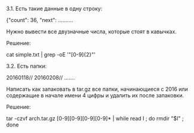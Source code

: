 
3.1. Есть такие данные в одну строку:

{"count": 36, "next": ..........

Нужно вывести все двузначные числа, которые стоят в кавычках.

Решение:

cat simple.txt | grep -oE '"[0-9]{2}"'


3.2. Есть папки:

20160118//  20160208// .......

Написать как запаковать в tar.gz все папки, начинающиеся с 2016 или содержащие в начале имени 4 цифры и удалить их после запаковки.

Решение:

tar -czvf arch.tar.gz [0-9][0-9][0-9][0-9]* |  while read I ; do  rmdir   "$I" ; done

